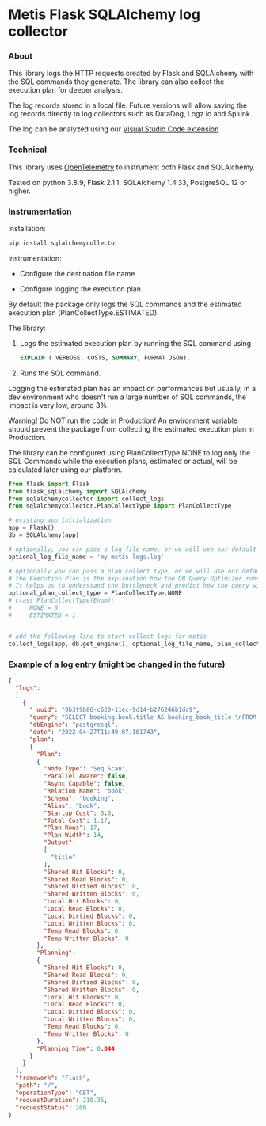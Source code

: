 # Metis Flask SQLAlchemy log collector

### About
This library logs the HTTP requests created by Flask and SQLAlchemy with the SQL commands they generate. The library can also collect the execution plan for deeper analysis.

The log records stored in a local file. Future versions will allow saving the log records directly to log collectors such as DataDog, Logz.io and Splunk.

The log can be analyzed using our [Visual Studio Code extension](https://marketplace.visualstudio.com/items?itemName=Metis.dba-ai-vscode)

### Technical

This library uses [OpenTelemetry](https://pypi.org/project/opentelemetry-sdk/) to instrument both Flask and SQLAlchemy.

Tested on python 3.8.9, Flask 2.1.1, SQLAlchemy 1.4.33, PostgreSQL 12 or higher.

### Instrumentation
Installation:
```bash
pip install sqlalchemycollector
```
Instrumentation:

* Configure the destination file name

* Configure logging the execution plan

By default the package only logs the SQL commands and the estimated execution plan (PlanCollectType.ESTIMATED).

The library:

1. Logs the estimated execution plan by running the SQL command using 
    ```sql
    EXPLAIN ( VERBOSE, COSTS, SUMMARY, FORMAT JSON).
    ```
2. Runs the SQL command.

Logging the estimated plan has an impact on performances but usually, in a dev environment who doesn't run a large number of SQL commands, the impact is very low, around 3%.

Warning! Do NOT run the code in Production! An environment variable should prevent the package from collecting the estimated execution plan  in Production.

The library can be configured using PlanCollectType.NONE to log only the SQL Commands while the execution plans, estimated or actual, will be calculated later using our platform.


```python
from flask import Flask
from flask_sqlalchemy import SQLAlchemy
from sqlalchemycollector import collect_logs
from sqlalchemycollector.PlanCollectType import PlanCollectType

# existing app initialization
app = Flask()
db = SQLAlchemy(app)

# optionally, you can pass a log file name, or we will use our default file name 'metis-log-collector.json
optional_log_file_name = 'my-metis-logs.log'

# optionally you can pass a plan collect type, or we will use our default collect type which is NONE
# the Execution Plan is the explanation how the DB Query Optimizer runs the query, focusing on what indexes to use.
# It helps us to understand the bottleneck and predict how the query will perform in the production environment.
optional_plan_collect_type = PlanCollectType.NONE
# class PlanCollectType(Enum):
#     NONE = 0
#     ESTIMATED = 1


# add the following line to start collect logs for metis
collect_logs(app, db.get_engine(), optional_log_file_name, plan_collection_option=optional_plan_collect_type)
```

### Example of a log entry (might be changed in the future) 
```json
{
  "logs":
  [
    {
      "_uuid": "0b3f9b86-c620-11ec-9d14-b276246b1dc9",
      "query": "SELECT booking.book.title AS booking_book_title \nFROM booking.book",
      "dbEngine": "postgresql",
      "date": "2022-04-27T11:49:07.161743",
      "plan":
      {
        "Plan":
        {
          "Node Type": "Seq Scan",
          "Parallel Aware": false,
          "Async Capable": false,
          "Relation Name": "book",
          "Schema": "booking",
          "Alias": "book",
          "Startup Cost": 0.0,
          "Total Cost": 1.17,
          "Plan Rows": 17,
          "Plan Width": 14,
          "Output":
          [
            "title"
          ],
          "Shared Hit Blocks": 0,
          "Shared Read Blocks": 0,
          "Shared Dirtied Blocks": 0,
          "Shared Written Blocks": 0,
          "Local Hit Blocks": 0,
          "Local Read Blocks": 0,
          "Local Dirtied Blocks": 0,
          "Local Written Blocks": 0,
          "Temp Read Blocks": 0,
          "Temp Written Blocks": 0
        },
        "Planning":
        {
          "Shared Hit Blocks": 0,
          "Shared Read Blocks": 0,
          "Shared Dirtied Blocks": 0,
          "Shared Written Blocks": 0,
          "Local Hit Blocks": 0,
          "Local Read Blocks": 0,
          "Local Dirtied Blocks": 0,
          "Local Written Blocks": 0,
          "Temp Read Blocks": 0,
          "Temp Written Blocks": 0
        },
        "Planning Time": 0.044
      }
    }
  ],
  "framework": "Flask",
  "path": "/",
  "operationType": "GET",
  "requestDuration": 210.35,
  "requestStatus": 200
}
```
